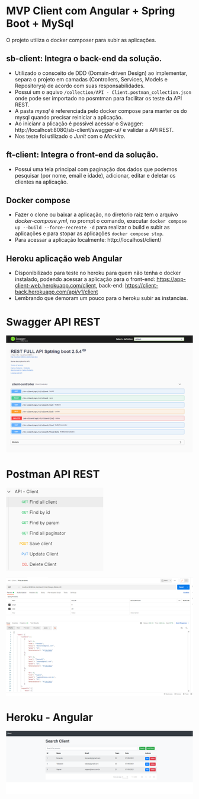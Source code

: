 # MVP Client com Angular + Spring Boot + MySql
O projeto utiliza o docker composer para subir as aplicações.

## sb-client: Integra o back-end da solução.
  - Utilizado o consceito de DDD (Domain-driven Design) ao implementar, separa o projeto em camadas (Controllers, Services, Models e Repositorys) de acordo com suas responsabilidades.
  - Possui um o aquivo `/collection/API - Client.postman_collection.json` onde pode ser importado no posmtman para facilitar os teste da API REST.
  - A pasta *mysql* é referenciada pelo docker compose para manter os do mysql quando precisar reiniciar a aplicação.
  - Ao inicianr a plicação é possivel acessar o Swagger: http://localhost:8080/sb-client/swagger-ui/ e validar a API REST.
  - Nos teste foi utilizado o *Junit* com o *Mockito*.

## ft-client: Integra o front-end da solução.
  - Possui uma tela principal com paginação dos dados que podemos pesquisar (por nome, email e idade), adicionar, editar e deletar os clientes na aplicação.

## Docker compose
  - Fazer o clone ou baixar a aplicação, no diretorio raiz tem o arquivo *docker-compose.yml*, no prompt o comando, executar
  `docker compose up --build --force-recreate -d` para realizar o build e subir as aplicações e para stopar as aplicações `docker compose stop`.
  - Para acessar a aplicação localmente: http://localhost/client/
  
## Heroku aplicação web Angular
  - Disponibilizado para teste no heroku para quem não tenha o docker instalado, podendo acessar a aplicação para o front-end:
  https://app-client-web.herokuapp.com/client, back-end: https://client-back.herokuapp.com/api/v1/client
  - Lembrando que demoram um pouco para o heroku subir as instancias.

# Swagger API REST

![alt tag](https://github.com/xcarlosr/builder_projeto/blob/main/sb-client/imgs/swagger_api_rest.PNG?raw=true)

# Postman API REST

![alt tag](https://github.com/xcarlosr/builder_projeto/blob/main/sb-client/imgs/postman_api.PNG?raw=true)

![alt tag](https://github.com/xcarlosr/builder_projeto/blob/main/sb-client/imgs/postman_api_resposta.PNG?raw=true)

# Heroku - Angular

![alt tag](https://github.com/xcarlosr/builder_projeto/blob/main/sb-client/imgs/front_end_angular.PNG?raw=true)
